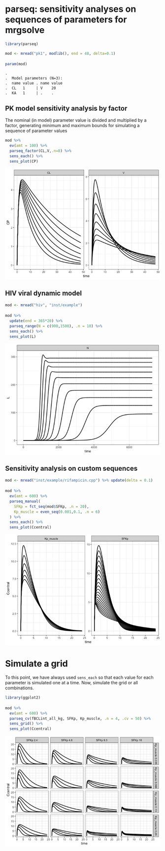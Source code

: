 parseq: sensitivity analyses on sequences of parameters for mrgsolve
================

``` r
library(parseq)
```

``` r
mod <- mread("pk1", modlib(), end = 48, delta=0.1)

param(mod)
```

    . 
    .  Model parameters (N=3):
    .  name value . name value
    .  CL   1     | V    20   
    .  KA   1     | .    .

PK model sensitivity analysis by factor
---------------------------------------

The nominal (in model) parameter value is divided and multiplied by a factor, generating minimum and maximum bounds for simulating a sequence of parameter values

``` r
mod %>% 
  ev(amt = 100) %>% 
  parseq_factor(CL,V,.n=8) %>% 
  sens_each() %>% 
  sens_plot(CP)
```

![](inst/img/README-unnamed-chunk-3-1.png)

HIV viral dynamic model
-----------------------

``` r
mod <- mread("hiv", "inst/example")

mod %>% 
  update(end = 365*20) %>%
  parseq_range(N = c(900,1500), .n = 10) %>%
  sens_each() %>% 
  sens_plot(L)
```

![](inst/img/README-unnamed-chunk-4-1.png)

Sensitivity analysis on custom sequences
----------------------------------------

``` r
mod <- mread("inst/example/rifampicin.cpp") %>% update(delta = 0.1)

mod %>% 
  ev(amt = 600) %>% 
  parseq_manual(
    SFKp = fct_seq(mod$SFKp, .n = 20), 
    Kp_muscle = even_seq(0.001,0.1, .n = 6)
  ) %>% 
  sens_each() %>% 
  sens_plot(Ccentral)
```

![](inst/img/README-unnamed-chunk-5-1.png)

Simulate a grid
===============

To this point, we have always used `sens_each` so that each value for each parameter is simulated one at a time. Now, simulate the grid or all combinations.

``` r
library(ggplot2)

mod %>% 
  ev(amt = 600) %>% 
  parseq_cv(fBCLint_all_kg, SFKp, Kp_muscle, .n = 4, .cv = 50) %>% 
  sens_grid() %>% 
  sens_plot(Ccentral)
```

![](inst/img/README-unnamed-chunk-6-1.png)
